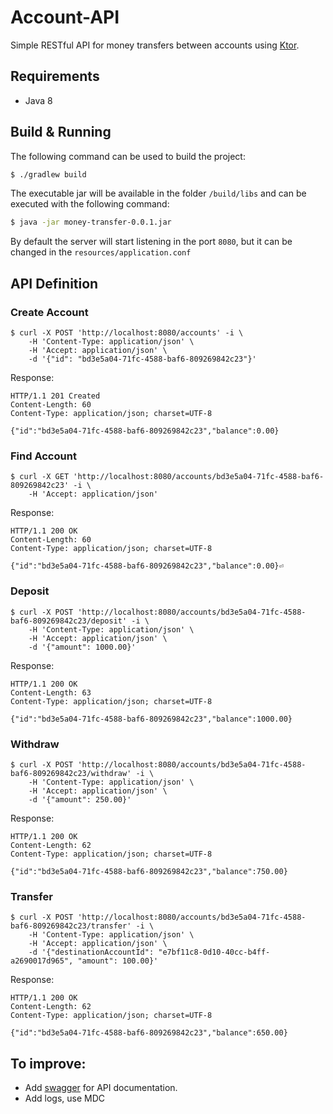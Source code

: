 # Account-API
Simple RESTful API for money transfers between accounts using [Ktor](https://ktor.io/).

## Requirements
- Java 8

## Build & Running
The following command can be used to build the project:

```bash
$ ./gradlew build
```

The executable jar will be available in the folder `/build/libs` and can be executed with the following command:

```bash
$ java -jar money-transfer-0.0.1.jar
```

By default the server will start listening in the port `8080`, but it can be changed in the `resources/application.conf`

## API Definition

### Create Account
```
$ curl -X POST 'http://localhost:8080/accounts' -i \
    -H 'Content-Type: application/json' \
    -H 'Accept: application/json' \
    -d '{"id": "bd3e5a04-71fc-4588-baf6-809269842c23"}'
```

Response:
```
HTTP/1.1 201 Created
Content-Length: 60
Content-Type: application/json; charset=UTF-8

{"id":"bd3e5a04-71fc-4588-baf6-809269842c23","balance":0.00}
```

### Find Account
```
$ curl -X GET 'http://localhost:8080/accounts/bd3e5a04-71fc-4588-baf6-809269842c23' -i \
    -H 'Accept: application/json'
```

Response:
```
HTTP/1.1 200 OK
Content-Length: 60
Content-Type: application/json; charset=UTF-8

{"id":"bd3e5a04-71fc-4588-baf6-809269842c23","balance":0.00}⏎
```

### Deposit
```
$ curl -X POST 'http://localhost:8080/accounts/bd3e5a04-71fc-4588-baf6-809269842c23/deposit' -i \
    -H 'Content-Type: application/json' \
    -H 'Accept: application/json' \
    -d '{"amount": 1000.00}'
```

Response:
```
HTTP/1.1 200 OK
Content-Length: 63
Content-Type: application/json; charset=UTF-8

{"id":"bd3e5a04-71fc-4588-baf6-809269842c23","balance":1000.00}
```

### Withdraw
```
$ curl -X POST 'http://localhost:8080/accounts/bd3e5a04-71fc-4588-baf6-809269842c23/withdraw' -i \
    -H 'Content-Type: application/json' \
    -H 'Accept: application/json' \
    -d '{"amount": 250.00}'
```

Response:
```
HTTP/1.1 200 OK
Content-Length: 62
Content-Type: application/json; charset=UTF-8

{"id":"bd3e5a04-71fc-4588-baf6-809269842c23","balance":750.00}
```

### Transfer
```
$ curl -X POST 'http://localhost:8080/accounts/bd3e5a04-71fc-4588-baf6-809269842c23/transfer' -i \
    -H 'Content-Type: application/json' \
    -H 'Accept: application/json' \
    -d '{"destinationAccountId": "e7bf11c8-0d10-40cc-b4ff-a2690017d965", "amount": 100.00}'
```

Response:
```
HTTP/1.1 200 OK
Content-Length: 62
Content-Type: application/json; charset=UTF-8

{"id":"bd3e5a04-71fc-4588-baf6-809269842c23","balance":650.00}
```

## To improve:
- Add [swagger](https://swagger.io/) for API documentation.
- Add logs, use MDC